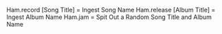 Ham.record [Song Title] = Ingest Song Name
Ham.release [Album Title] = Ingest Album Name
Ham.jam = Spit Out a Random Song Title and Album Name

